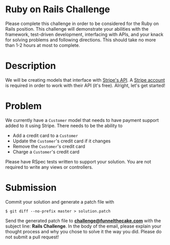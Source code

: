 # Ruby on Rails Challenge

Please complete this challenge in order to be considered for the Ruby on Rails position. This challenge will demonstrate your abilities with the framework, test-driven development, interfacing with APIs, and your knack for solving problems and following directions. This should take no more than 1-2 hours at most to complete.

# Description

We will be creating models that interface with [Stripe's API](https://stripe.com/docs/api). A [Stripe account](https://dashboard.stripe.com/register) is required in order to work with their API (it's free). Alright, let's get started!

# Problem

We currently have a `Customer` model that needs to have payment support added to it using Stripe. There needs to be the ability to 

- Add a credit card to a `Customer`
- Update the `Customer`'s credit card if it changes
- Remove the `Customer`'s credit card
- Charge a `Customer`'s credit card 

Please have RSpec tests written to support your solution. You are not required to write any views or controllers.

# Submission

Commit your solution and generate a patch file with

```
$ git diff --no-prefix master > solution.patch
```

Send the generated patch file to **challenge@funnelthecake.com** with the subject line: **Rails Challenge**. In the body of the email, please explain your thought process and why you chose to solve it the way you did. Please do not submit a pull request!
